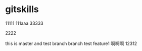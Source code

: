 # gitskills
11111
111aaa
33333




2222

this is master and test branch
branch test
feature1
啊啊啊
12312



